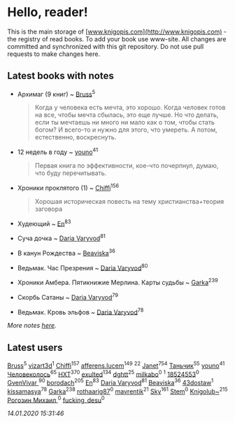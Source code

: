 # Hello, reader!
This is the main storage of [www.knigopis.com](http://www.knigopis.com) - the registry of read books.
To add your book use www-site. All changes are committed and synchronized with this git repository.
Do not use pull requests to make changes here.


## Latest books with notes
* Архимаг (9 книг) ~ [Bruss](users/178/178551812-vkontakte)<sup>5</sup>
    > Когда у человека есть мечта, это хорошо. Когда человек готов на все, чтобы мечта сбылась, это еще лучше. Но что делать, если ты мечтаешь ни много ни мало как о том, чтобы стать богом? И всего-то и нужно для этого, что умереть. А потом, естественно, воскреснуть.

* 12 недель в году ~ [youno](users/302/302928912-vkontakte)<sup>41</sup>
    > Первая книга по эффективности, кое-что почерпнул, думаю, что буду перечитывать.

* Хроники проклятого (1) ~ [Chiffi](users/105/105831994080785626680-google)<sup>156</sup>
    > Хорошая историческая повесть на тему христианства+теория заговора

* Худеющий ~ [En](users/333/333646551-vkontakte)<sup>83</sup>

* Суча дочка ~ [Daria Varyvod](users/829/829893410524253-facebook)<sup>81</sup>

* В канун Рождества ~ [Beaviska](users/102/10202544960024508-facebook)<sup>36</sup>

* Ведьмак. Час Презрения ~ [Daria Varyvod](users/829/829893410524253-facebook)<sup>80</sup>

* Хроники Амбера. Пятикнижие Мерлина. Карты судьбы ~ [Garka](users/115/115753719718250012620-google)<sup>239</sup>

* Скорбь Сатаны ~ [Daria Varyvod](users/829/829893410524253-facebook)<sup>79</sup>

* Ведьмак. Кровь эльфов ~ [Daria Varyvod](users/829/829893410524253-facebook)<sup>78</sup>


_More notes [here](latest_books_with_notes.md)._


## Latest users
[Bruss](users/178/178551812-vkontakte)<sup>5</sup> 
[vizart3d](users/581/58171750-vkontakte)<sup>1</sup> 
[Chiffi](users/105/105831994080785626680-google)<sup>157</sup> 
[afferens.lucem](users/196/196071655-vkontakte)<sup>149</sup> 
[](users/270/270444099499-odnoklassniki)<sup>22</sup> 
[Janet](users/108/108113656204404967440-google)<sup>754</sup> 
[Таньчик](users/209/2096581563762610-facebook)<sup>55</sup> 
[youno](users/302/302928912-vkontakte)<sup>41</sup> 
[Человеколось](users/174/17475979687188177329-mailru)<sup>65</sup> 
[HXT](users/100/100002563462782-facebook)<sup>370</sup> 
[exulted](users/100/100599204551896265722-google)<sup>134</sup> 
[dghtt](users/233/233860015-vkontakte)<sup>25</sup> 
[milkabo](users/363/363975832-vkontakte)<sup>0</sup> 
[](users/153/1537586159620888-facebook)<sup>1</sup> 
[18524553](users/235/235870707-vkontakte)<sup>0</sup> 
[GvenVivar ](users/158/158266434925901-facebook)<sup>90</sup> 
[borodach](users/157/15706320-vkontakte)<sup>205</sup> 
[En](users/333/333646551-vkontakte)<sup>83</sup> 
[Daria Varyvod](users/829/829893410524253-facebook)<sup>81</sup> 
[Beaviska](users/102/10202544960024508-facebook)<sup>36</sup> 
[43dostaw](users/201/201788999-vkontakte)<sup>1</sup> 
[kissamasya](users/684/68439978-vkontakte)<sup>78</sup> 
[Garka](users/115/115753719718250012620-google)<sup>238</sup> 
[rothaarig87](users/165/165138547-yandex)<sup>0</sup> 
[mavrentik](users/200/200666735-vkontakte)<sup>21</sup> 
[Sky](users/118/118049897850017649660-google)<sup>161</sup> 
[Stem](users/114/114019737181475006297-google)<sup>0</sup> 
[Knigolub~](users/111/111878597279669641685-google)<sup>215</sup> 
[Рогозин Михаил ](users/100/100765790813599895096-google)<sup>0</sup> 
[fucking_desu](users/530/530144291-vkontakte)<sup>0</sup> 


_14.01.2020 15:31:46_
